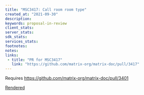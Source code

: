 ```yaml
---
title: "MSC3417: Call room room type"
created_at: "2021-09-30"
description:
keywords: proposal-in-review
client_stats:
server_stats:
sdk_stats:
services_stats:
footnotes:
notes:
links:
 - title: "PR for MSC3417"
   link: "https://github.com/matrix-org/matrix-doc/pull/3417"
---
```

Requires https://github.com/matrix-org/matrix-doc/pull/3401

[Rendered](https://github.com/SimonBrandner/matrix-doc/blob/msc/call-room-type/proposals/3417-call-room-type.md)
